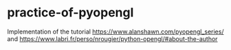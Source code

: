 # practice-of-pyopengl
Implementation of the tutorial https://www.alanshawn.com/pyopengl_series/ and https://www.labri.fr/perso/nrougier/python-opengl/#about-the-author
